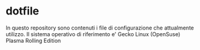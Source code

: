 # dotfile
In questo repository sono contenuti i file di configurazione che attualmente utilizzo.
Il sistema operativo di riferimento e' Gecko Linux (OpenSuse) Plasma Rolling Edition
